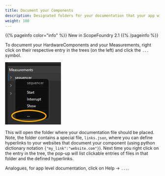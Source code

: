 ```yaml
---
title: Document your Components
description: Designated folders for your documentation that your app will link to.
weight: 100
---
```


{{% pageinfo color="info" %}}
New in ScopeFoundry 2.1
{{% /pageinfo %}}

To document your HardwareComponents and your Measurements, right click on their respective entry in the trees (on the left) and click the `...` symbol. 

![right-click](right-click.png)

This will open the folder where your documentation file should be placed. Note, the folder contains a special file,  `links.json`, where you can define hyperlinks to your websites that document your component (using python dictionary notation `{"my_link":"website.com"}`). Next time you right click on the entry in the tree, the pop-up will list clickable entries of files in that folder and the defined hyperlinks.

Analogues, for app level documentation, click on Help -> `...`.

